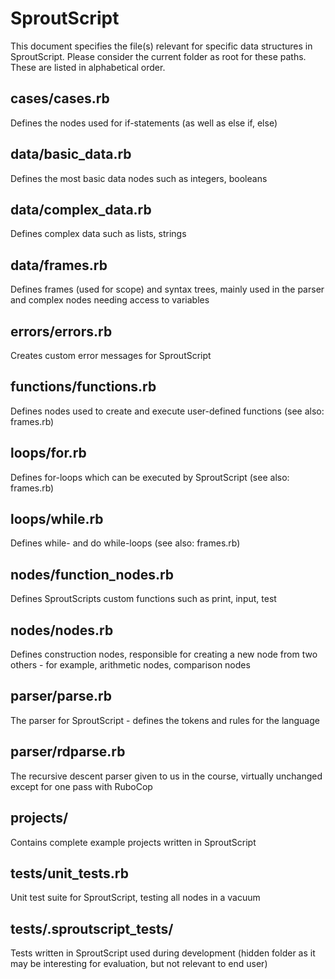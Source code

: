 # SproutScript
This document specifies the file(s) relevant for specific data structures in SproutScript. Please consider the current folder as root for these paths. These are listed in alphabetical order.

## cases/cases.rb 
Defines the nodes used for if-statements (as well as else if, else)
## data/basic_data.rb 
Defines the most basic data nodes such as integers, booleans
## data/complex_data.rb 
Defines complex data such as lists, strings
## data/frames.rb 
Defines frames (used for scope) and syntax trees, mainly used in the parser and complex nodes needing access to variables
## errors/errors.rb 
Creates custom error messages for SproutScript
## functions/functions.rb 
Defines nodes used to create and execute user-defined functions (see also: frames.rb)
## loops/for.rb 
Defines for-loops which can be executed by SproutScript (see also: frames.rb)
## loops/while.rb 
Defines while- and do while-loops (see also: frames.rb)
## nodes/function_nodes.rb 
Defines SproutScripts custom functions such as print, input, test
## nodes/nodes.rb 
Defines construction nodes, responsible for creating a new node from two others - for example, arithmetic nodes, comparison nodes
## parser/parse.rb 
The parser for SproutScript - defines the tokens and rules for the language
## parser/rdparse.rb 
The recursive descent parser given to us in the course, virtually unchanged except for one pass with RuboCop
## projects/ 
Contains complete example projects written in SproutScript
## tests/unit_tests.rb 
Unit test suite for SproutScript, testing all nodes in a vacuum
## tests/.sproutscript_tests/ 
Tests written in SproutScript used during development (hidden folder as it may be interesting for evaluation, but not relevant to end user)
